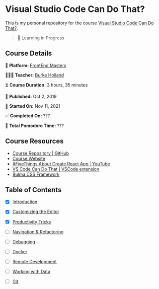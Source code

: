 # Visual Studio Code Can Do That?

This is my personal repository for the course [Visual Studio Code Can Do That?](https://frontendmasters.com/courses/customize-vs-code/).

> 🚧 Learning in Progress

## Course Details

👾 **Platform:** [FrontEnd Masters](https://frontendmasters.com/)

👨🏻‍💻 **Teacher:** [Burke Holland](https://twitter.com/burkeholland)

⏳ **Course Duration:** 3 hours, 35 minutes

📅 **Published:** Oct 2, 2019

🏁 **Started On:** Nov 11, 2021

✅ **Completed On:** ???

🍅 **Total Pomodoro Time:** ???

## Course Resources

- [Course Repository | GitHub](https://github.com/burkeholland/workshop-vs-code-can-do-that)
- [Course Website](https://burkeholland.gitbook.io/vs-code-can-do-that/)
- [#FiveThings About Create React App | YouTube](https://www.youtube.com/watch?v=9t2GWFegnkQ&ab_channel=MicrosoftDeveloper)
- [VS Code Can Do That | VSCode extension](https://marketplace.visualstudio.com/items?itemName=burkeholland.vs-code-can-do-that)
- [Bulma CSS Framework](https://bulma.io/)

## Table of Contents

- [x] [Introduction](notes.md#Introduction)
- [x] [Customizing the Editor](notes.md#Customizing-the-Editor)
- [x] [Productivity Tricks](notes.md#Productivity-Tricks)
- [ ] [Navigation & Refactoring](notes.md#Navigation-&-Refactoring)
- [ ] [Debugging](notes.md#Debugging)
- [ ] [Docker](notes.md#Docker)
- [ ] [Remote Development](notes.md#Remote-Development)
- [ ] [Working with Data](notes.md#Working-with-Data)
- [ ] [Git](notes.md#Git)




